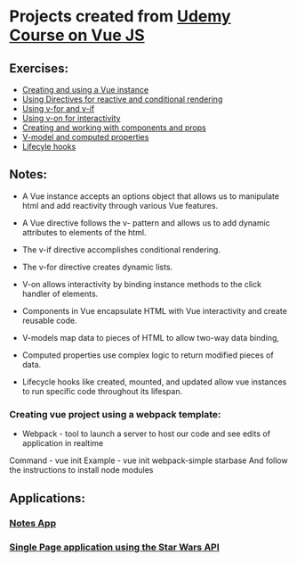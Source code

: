 # Projects created from [Udemy Course on Vue JS](https://www.udemy.com/vue-web-apps/learn/v4/overview)

## Exercises:

* [Creating and using a Vue instance](instance/index.html) 
* [Using Directives for reactive and conditional rendering](directives/index.html)
* [Using v-for and v-if](lists/index.html)
* [Using v-on for interactivity](buttons/index.html)
* [Creating and working with components and props](components/index.html)
* [V-model and computed properties](computed/index.html)
* [Lifecyle hooks](hooks/html)

## Notes:

* A Vue instance accepts an options object that allows us to manipulate html and add reactivity through various Vue features.

* A Vue directive follows the v- pattern and allows us to add dynamic attributes to elements of the html.

* The v-if directive accomplishes conditional rendering.

* The v-for directive creates dynamic lists.

* V-on allows interactivity by binding instance methods to the click handler of elements.

* Components in Vue encapsulate HTML with Vue interactivity and create reusable code.

* V-models map data to pieces of HTML to allow two-way data binding,

* Computed properties use complex logic to return modified pieces of data.

* Lifecycle hooks like created, mounted, and updated allow vue instances to run specific code throughout its lifespan.

### Creating vue project using a webpack template:

* Webpack - tool to launch a server to host our code and see edits of application in realtime

Command - vue init <webpack-template-name> <project-name>
Example - vue init webpack-simple starbase
And follow the instructions to install node modules

## Applications:

### [Notes App](applications/notemaster/index.html)
### [Single Page application using the Star Wars API](applications/starbase/index.html)
